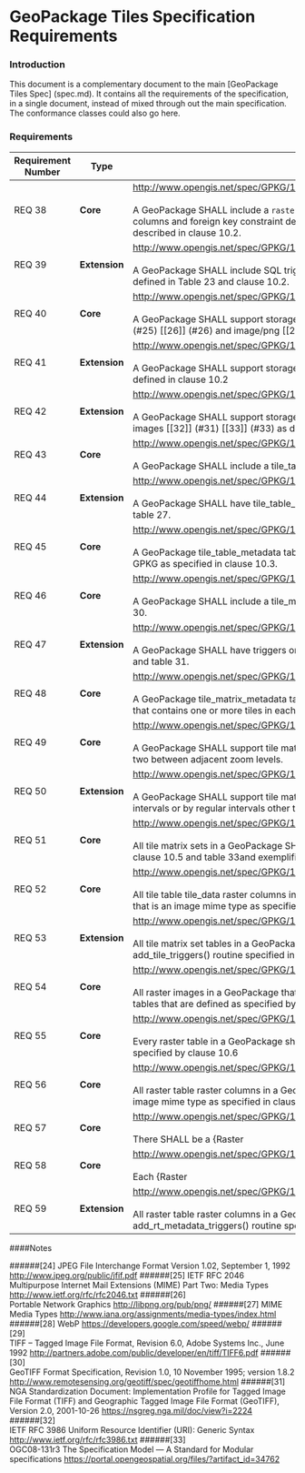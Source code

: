# GeoPackage Tiles Specification Requirements

### Introduction

This document is a complementary document to the main [GeoPackage Tiles Spec] (spec.md). 
It contains all the requirements of the specification, in a single document, instead of
mixed through out the main specification. The conformance classes could also go here.

### Requirements

| Requirement Number | Type | Requirement |
|--------------------|------|-------------|
| REQ 38 | **Core** | http://www.opengis.net/spec/GPKG/1.0/req/rasters_tiles/raster_columns_table <br/><br/> A GeoPackage SHALL include a `raster_columns` table or updateable view that includes the columns and foreign key constraint defined in Table 22 and clause 10.2, and containing data described in clause 10.2.|
| REQ 39 | **Extension** | http://www.opengis.net/spec/GPKG/1.0/req/rasters_tiles/raster_columns_table/triggers  <br/><br/> A GeoPackage SHALL include SQL triggers on the `raster_columns` table or updateable view as defined in Table 23 and clause 10.2.|
| REQ 40 | **Core**|  http://www.opengis.net/spec/GPKG/1.0/req/rasters_tiles/mime_types/core <br/><br/> A GeoPackage SHALL support storage and use of MIME types image/jpeg [[24]] (#24) [[25]] (#25) [[26]] (#26) and image/png [[27]] (#27) [[28]] (#28) as defined in clause 10.2. |
| REQ 41 | **Extension** | http://www.opengis.net/spec/GPKG/1.0/req/rasters_tiles/mime_types/extension/webp  <br/><br/> A GeoPackage SHALL support storage and use of MIME type image/x-webp [[29]] (#29) as defined in clause 10.2 |
| REQ 42 | **Extension** | http://www.opengis.net/spec/GPKG/1.0/req/rasters_tiles/mime_types/extension/geotiff <br/><br/> A GeoPackage SHALL support storage and use of MIME type image/tiff [[30]] (#30) for GeoTIFF images [[32]] (#31) [[33]] (#33) as defined in clause 10.2 |
| REQ 43 | **Core** | http://www.opengis.net/spec/GPKG/1.0/req/rasters_tiles/tile_table_metadata/table <br/><br/> A GeoPackage SHALL include a tile_table_metadata table as defined in clause 10.3 and table 26.|
| REQ 44 | **Extension** | http://www.opengis.net/spec/GPKG/1.0/req/rasters_tiles/tile_table_metadata/triggers <br/><br/> A GeoPackage SHALL have tile_table_metadata table triggers as defined in clause 10.3 and table 27.|
| REQ 45 | **Core** | http://www.opengis.net/spec/GPKG/1.0/req/rasters_tiles/tile_table_metadata/data <br/><br/> A GeoPackage tile_table_metadata table SHALL contain a row record for each tile table in the GPKG as specified in clause 10.3.|
| REQ 46 | **Core** | http://www.opengis.net/spec/GPKG/1.0/req/rasters_tiles/tile_matrix_metadata/table <br/><br/> A GeoPackage SHALL include a tile_matrix_metadata table as defined in clause 10.4 and table 30.|
| REQ 47 | **Extension** | http://www.opengis.net/spec/GPKG/1.0/req/rasters_tiles/tile_matrix_metadata/triggers <br/><br/> A GeoPackage SHALL have triggers on the tile_matrix_metadata table as defined in clause 10.4 and table 31.|
| REQ 48 | **Core**| http://www.opengis.net/spec/GPKG/1.0/req/rasters_tiles/tile_matrix_metadata/data <br/><br/> A GeoPackage tile_matrix_metadata table SHALL contain one row record for each zoom level that contains one or more tiles in each tiles table.|
| REQ 49 | **Core**| http://www.opengis.net/spec/GPKG/1.0/req/rasters_tiles/tile_matrix_zoom_levels/powers_of_two <br/><br/> A GeoPackage SHALL support tile matrix set zoom levels for pixel sizes that differ by powers of two between adjacent zoom levels.|
| REQ 50 | **Extension** | http://www.opengis.net/spec/GPKG/1.0/req/rasters_tiles/tile_matrix_zoom_levels/other_intervals<br/><br/> A GeoPackage SHALL support tile matrix set zoom levels for pixel sizes that differ by irregular intervals or by regular intervals other than powers of two between adjacent zoom levels.|
| REQ 51 | **Core** | http://www.opengis.net/spec/GPKG/1.0/req/rasters_tiles/tiles_table/table  <br/><br/> All tile matrix sets in a GeoPackage SHALL be contained in tiles tables defined as specified in clause 10.5 and table 33and exemplified by table 34|
| REQ 52 | **Core**| http://www.opengis.net/spec/GPKG/1.0/req/rasters_tiles/tiles_table/raster_column <br/><br/> All tile table tile_data raster columns in a GeoPackage SHALL be defined with a BLOB data type that is an image mime type as specified in clause 10.2.|
| REQ 53 | **Extension** | http://www.opengis.net/spec/GPKG/1.0/req/rasters_tiles/tiles_table/triggers<br/><br/> All tile matrix set tables in a GeoPackage SHALL have triggers defined by executing the add_tile_triggers() routine specified in clause 10.8 as exemplified by table 35.|
| REQ 54 | **Core**| http://www.opengis.net/spec/GPKG/1.0/req/rasters_tiles/raster_table/table<br/><br/> All raster images in a GeoPackage that are not tiles in a tiles table shall be contained in rasters tables that are defined as specified by clause 10.6 and exemplified by tables 39 and 40.|
| REQ 55 | **Core**| http://www.opengis.net/spec/GPKG/1.0/req/rasters_tiles/raster_table/primary_key<br/><br/> Every raster table in a GeoPackage shall have a primary key defined on one or more columns as specified by clause 10.6|
| REQ 56 | **Core**|  http://www.opengis.net/spec/GPKG/1.0/req/rasters_tiles/raster_table/raster_column<br/><br/> All raster table raster columns in a GeoPackage shall be defined with a BLOB data type that is an image mime type as specified in clause 10.2.|
| REQ 57 | **Core**|	http://www.opengis.net/spec/GPKG/1.0/req/rasters_tiles/rt_metadata_table <br/><br/> There SHALL be a {Raster|Tile TableName}{_rt_metadata} table as specified in clause 10.7 with the columns described in table 40 and exemplified by table 41 for every tile and raster table in a GeoPackage.|
| REQ 58 | **Core**|http://www.opengis.net/spec/GPKG/1.0/req/rasters_tiles/rt_metadata_table/data <br/><br/> Each {Raster|Tile TableName}{_rt_metadata} table specified in clause 10.7 for every tile and raster table in a GeoPackage SHALL have a row record describing each raster and tile in a GeoPackage.|
| REQ 59 | **Extension** | http://www.opengis.net/spec/GPKG/1.0/req/rasters_tiles/rt_metadata_table/triggers <br/><br/> All raster table raster columns in a GeoPackage SHALL have triggers defined by executing the add_rt_metadata_triggers() routine specified in clause 10.8, as exemplified by table 42.|


####Notes

######[24]
JPEG File Interchange Format Version 1.02, September 1, 1992   http://www.jpeg.org/public/jfif.pdf 
######[25]
IETF RFC 2046 Multipurpose Internet Mail Extensions (MIME) Part Two: Media Types http://www.ietf.org/rfc/rfc2046.txt 
######[26]  
Portable Network Graphics http://libpng.org/pub/png/
######[27]
MIME Media Types http://www.iana.org/assignments/media-types/index.html 
######[28]
WebP  https://developers.google.com/speed/webp/
######[29]  
TIFF – Tagged Image File Format, Revision 6.0, Adobe Systems Inc., June 1992   	http://partners.adobe.com/public/developer/en/tiff/TIFF6.pdf 
######[30]  
GeoTIFF Format Specification, Revision 1.0, 10 November 1995; version 1.8.2  http://www.remotesensing.org/geotiff/spec/geotiffhome.html 
######[31]  
NGA Standardization Document: Implementation Profile for Tagged Image File Format (TIFF) and Geographic Tagged Image File Format (GeoTIFF), Version 2.0,  2001-10-26  https://nsgreg.nga.mil/doc/view?i=2224  
######[32]  
IETF RFC 3986 Uniform Resource Identifier (URI): Generic Syntax http://www.ietf.org/rfc/rfc3986.txt 
######[33]  
OGC08-131r3 The Specification Model — A Standard for Modular specifications  https://portal.opengeospatial.org/files/?artifact_id=34762 


